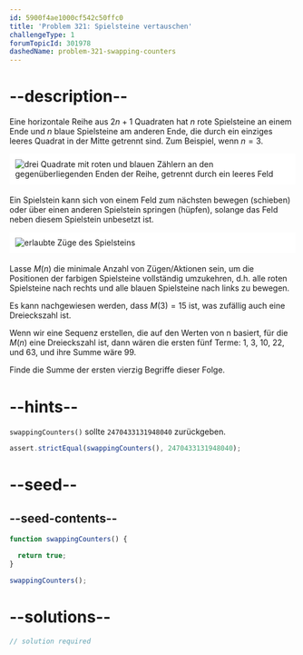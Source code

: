 ```yaml
---
id: 5900f4ae1000cf542c50ffc0
title: 'Problem 321: Spielsteine vertauschen'
challengeType: 1
forumTopicId: 301978
dashedName: problem-321-swapping-counters
---
```


# --description--

Eine horizontale Reihe aus $2n + 1$ Quadraten hat $n$ rote Spielsteine an einem Ende und $n$ blaue Spielsteine am anderen Ende, die durch ein einziges leeres Quadrat in der Mitte getrennt sind. Zum Beispiel, wenn $n = 3$.

<img alt="drei Quadrate mit roten und blauen Zählern an den gegenüberliegenden Enden der Reihe, getrennt durch ein leeres Feld" src="https://cdn.freecodecamp.org/curriculum/project-euler/swapping-counters-1.gif" style="background-color: white; padding: 10px; display: block; margin-right: auto; margin-left: auto; margin-bottom: 1.2rem;" />

Ein Spielstein kann sich von einem Feld zum nächsten bewegen (schieben) oder über einen anderen Spielstein springen (hüpfen), solange das Feld neben diesem Spielstein unbesetzt ist.

<img alt="erlaubte Züge des Spielsteins" src="https://cdn.freecodecamp.org/curriculum/project-euler/swapping-counters-2.gif" style="background-color: white; padding: 10px; display: block; margin-right: auto; margin-left: auto; margin-bottom: 1.2rem;" />

Lasse $M(n)$ die minimale Anzahl von Zügen/Aktionen sein, um die Positionen der farbigen Spielsteine vollständig umzukehren, d.h. alle roten Spielsteine nach rechts und alle blauen Spielsteine nach links zu bewegen.

Es kann nachgewiesen werden, dass $M(3) = 15$ ist, was zufällig auch eine Dreieckszahl ist.

Wenn wir eine Sequenz erstellen, die auf den Werten von n basiert, für die $M(n)$ eine Dreieckszahl ist, dann wären die ersten fünf Terme: 1, 3, 10, 22, und 63, und ihre Summe wäre 99.

Finde die Summe der ersten vierzig Begriffe dieser Folge.

# --hints--

`swappingCounters()` sollte `2470433131948040` zurückgeben.

```js
assert.strictEqual(swappingCounters(), 2470433131948040);
```

# --seed--

## --seed-contents--

```js
function swappingCounters() {

  return true;
}

swappingCounters();
```

# --solutions--

```js
// solution required
```
